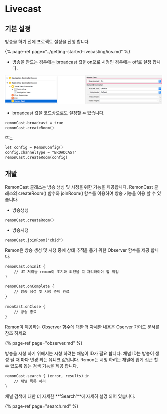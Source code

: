 # Livecast

## 기본 설정

방송을 하기 전에 프로젝트 설정을 진행 합니다.

{% page-ref page="../getting-started-livecasting/ios.md" %}

* 방송을 만드는 경우에는 broadcast 값을 on으로 시청인 경우에는 off로 설정 합니다.

![](../.gitbook/assets/basic_config4.png)

* broadcast 값을 코드상으로도 설정할 수 있습니다.

```text
remonCast.broadcast = true
remonCast.createRoom()
```

또는

```text
let config = RemonConfig()
config.channelType = "BROADCAST"
remonCast.createRoom(config)
```

## 개발

RemonCast 클래스는 방송 생성 및 시청을 위한 기능을 제공합니다. RemonCast 클래스의 createRoom\(\) 함수와 joinRoom\(\) 함수를 이용하여 방송 기능을 이용 할 수 있습니다.

* 방송생성

```
remonCast.createRoom()
```

* 방송시청

```
remonCast.joinRoom("chid")
```

Remon은 방송 생성 및 시청 중에  상태 추적을 돕기 위한 Observer 함수를 제공 합니다.

```text
remonCast.onInit {
    // UI 처리등 remon이 초기화 되었을 때 처리하여야 할 작업
}

remonCast.onComplete {
    // 방송 생성 및 시청 준비 완료
}

rmonCast.onClose {
    // 방송 종료
}
```

Remon이 제공하는 Observer 함수에 대한 더 자세한 내용은 Oserver 가이드 문서를 참조 하세요

{% page-ref page="observer.md" %}

방송을 시청 하기 위해서는 시청 하려는 채널이 ID가 필요 합니다. 채널 ID는 방송이 생성 될 때 마다 변경 되는 유니크 값입니다. Remon는 시청 하려는 채널에 쉽게 접근 할 수 있도록 돕는 검색 기능을 제공 합니다.

```text
remonCast.search { (error, results) in
    // 채널 목록 처리
}
```

채널 검색에 대한 더 자세한 **'Search'**에 자세히 설명 되어 있습니다.

{% page-ref page="search.md" %}




